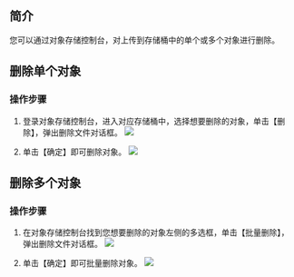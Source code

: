 ## 简介
您可以通过对象存储控制台，对上传到存储桶中的单个或多个对象进行删除。

## 删除单个对象

### 操作步骤

1. 登录对象存储控制台，进入对应存储桶中，选择想要删除的对象，单击【删除】，弹出删除文件对话框。
![](https://main.qcloudimg.com/raw/dca9f4c6fc891197b41c995a4e1b483b.png)

2. 单击【确定】即可删除对象。
![](https://main.qcloudimg.com/raw/29d70255d90b7b69dd80d33ce48ee79a.png)

## 删除多个对象

### 操作步骤

1. 在对象存储控制台找到您想要删除的对象左侧的多选框，单击【批量删除】，弹出删除文件对话框。
![](https://main.qcloudimg.com/raw/bffd1c81a9879e3f644bd20a01c63bb6.png)

2. 单击【确定】即可批量删除对象。
![](https://main.qcloudimg.com/raw/b616ad5644367556b7fad917c7e23831.png)
